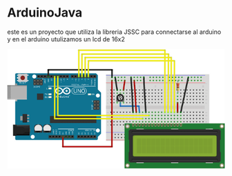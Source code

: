 # ArduinoJava
este es un proyecto que utiliza la libreria JSSC
para connectarse al arduino
y en el arduino utulizamos un lcd de 16x2

![](src/main/resources/LCD_Base_bb_Fritz.png)
